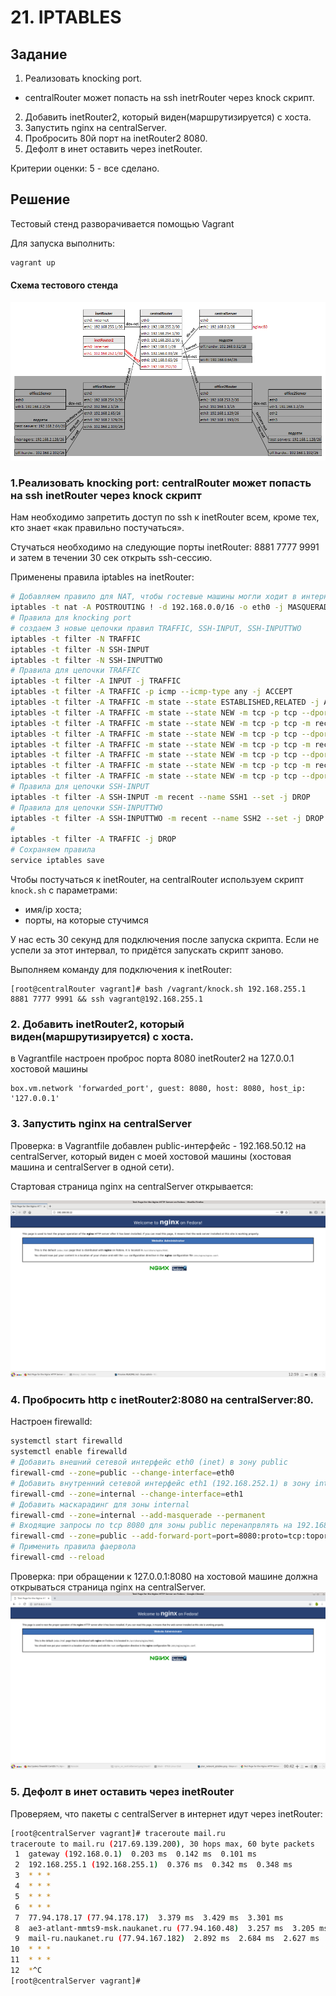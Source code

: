 # 21. IPTABLES
## Задание

 1) Реализовать knocking port.
- centralRouter может попасть на ssh inetrRouter через knock скрипт.
2) Добавить inetRouter2, который виден(маршрутизируется) с хоста.
3) Запустить nginx на centralServer.
4) Пробросить 80й порт на inetRouter2 8080.
5) Дефолт в инет оставить через inetRouter.

Критерии оценки: 5 - все сделано. 

## Решение

Тестовый стенд разворачивается помощью Vagrant

Для запуска выполнить:

```bash
vagrant up
```
#### Схема тестового стенда
![alt text](plan_network_iptables.png)

###  1.Реализовать knocking port: centralRouter может попасть на ssh inetRouter через knock скрипт

Нам необходимо запретить доступ по ssh к inetRouter всем, кроме тех, кто знает «как правильно постучаться». 

Стучаться необходимо на следующие порты inetRouter: 8881 7777 9991 и затем в течении 30 сек открыть ssh-сессию.

Применены правила iptables на inetRouter:
```bash
# Добавляем правило для NAT, чтобы гостевые машины могли ходит в интернет через inetRouter
iptables -t nat -A POSTROUTING ! -d 192.168.0.0/16 -o eth0 -j MASQUERADE
# Правила для knocking port
# создаем 3 новые цепочки правил TRAFFIC, SSH-INPUT, SSH-INPUTTWO
iptables -t filter -N TRAFFIC
iptables -t filter -N SSH-INPUT
iptables -t filter -N SSH-INPUTTWO
# Правила для цепочки TRAFFIC
iptables -t filter -A INPUT -j TRAFFIC
iptables -t filter -A TRAFFIC -p icmp --icmp-type any -j ACCEPT
iptables -t filter -A TRAFFIC -m state --state ESTABLISHED,RELATED -j ACCEPT
iptables -t filter -A TRAFFIC -m state --state NEW -m tcp -p tcp --dport 22 -m recent --rcheck --seconds 30 --name SSH2 -j ACCEPT
iptables -t filter -A TRAFFIC -m state --state NEW -m tcp -p tcp -m recent --name SSH2 --remove -j DROP
iptables -t filter -A TRAFFIC -m state --state NEW -m tcp -p tcp --dport 9991 -m recent --rcheck --name SSH1 -j SSH-INPUTTWO
iptables -t filter -A TRAFFIC -m state --state NEW -m tcp -p tcp -m recent --name SSH1 --remove -j DROP
iptables -t filter -A TRAFFIC -m state --state NEW -m tcp -p tcp --dport 7777 -m recent --rcheck --name SSH0 -j SSH-INPUT
iptables -t filter -A TRAFFIC -m state --state NEW -m tcp -p tcp -m recent --name SSH0 --remove -j DROP
iptables -t filter -A TRAFFIC -m state --state NEW -m tcp -p tcp --dport 8881 -m recent --name SSH0 --set -j DROP
# Правила для цепочки SSH-INPUT
iptables -t filter -A SSH-INPUT -m recent --name SSH1 --set -j DROP
# Правила для цепочки SSH-INPUTTWO
iptables -t filter -A SSH-INPUTTWO -m recent --name SSH2 --set -j DROP
# 
iptables -t filter -A TRAFFIC -j DROP
# Сохраняем правила
service iptables save
```
Чтобы постучаться к inetRouter, на centralRouter используем скрипт `knock.sh` с параметрами:
- имя/ip хоста;
- порты, на которые стучимся

У нас есть 30 секунд для подключения после запуска скрипта. Если не успели за этот интервал, то придётся запускать скрипт заново.

Выполняем команду для подключения к inetRouter:
```
[root@centralRouter vagrant]# bash /vagrant/knock.sh 192.168.255.1 8881 7777 9991 && ssh vagrant@192.168.255.1
```
### 2. Добавить inetRouter2, который виден(маршрутизируется) с хоста.

в Vagrantfile настроен проброс порта 8080 inetRouter2 на 127.0.0.1 хостовой машины
```
box.vm.network 'forwarded_port', guest: 8080, host: 8080, host_ip: '127.0.0.1'
```

### 3. Запустить nginx на centralServer
Проверка: в Vagrantfile добавлен public-интерфейс - 192.168.50.12 на centralServer, который виден с моей хостовой машины (хостовая машина и centralServer в одной сети).

Стартовая страница nginx на centralServer открывается:

![alt text](nginx_on_centralServer.png)

### 4. Пробросить http c inetRouter2:8080 на centralServer:80.

Настроен firewalld:
```bash
systemctl start firewalld
systemctl enable firewalld
# Добавить внешний сетевой интерфейс eth0 (inet) в зону public
firewall-cmd --zone=public --change-interface=eth0
# Добавить внутренний сетевой интерфейс eth1 (192.168.252.1) в зону internal
firewall-cmd --zone=internal --change-interface=eth1
# Добавить маскарадинг для зоны internal
firewall-cmd --zone=internal --add-masquerade --permanent
# Входящие запросы по tcp 8080 для зоны public перенапрвлять на 192.168.0.2:80
firewall-cmd --zone=public --add-forward-port=port=8080:proto=tcp:toport=80:toaddr=192.168.0.2 --permanent
# Применить правила фаервола
firewall-cmd --reload
```
Проверка: при обращении к 127.0.0.1:8080 на хостовой машине должна открываться страница nginx на centralServer.
![alt text](nginx_on_127.0.0.1.png)

### 5. Дефолт в инет оставить через inetRouter

Проверяем, что пакеты c centralServer в интернет идут через inetRouter:
```bash
[root@centralServer vagrant]# traceroute mail.ru
traceroute to mail.ru (217.69.139.200), 30 hops max, 60 byte packets
 1  gateway (192.168.0.1)  0.203 ms  0.142 ms  0.101 ms
 2  192.168.255.1 (192.168.255.1)  0.376 ms  0.342 ms  0.348 ms
 3  * * *
 4  * * *
 5  * * *
 6  * * *
 7  77.94.178.17 (77.94.178.17)  3.379 ms  3.429 ms  3.301 ms
 8  ae3-atlant-mmts9-msk.naukanet.ru (77.94.160.48)  3.257 ms  3.205 ms  2.948 ms
 9  mail-ru.naukanet.ru (77.94.167.182)  2.892 ms  2.684 ms  2.627 ms
10  * * *
11  * * *
12  *^C
[root@centralServer vagrant]#
```

